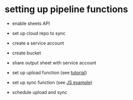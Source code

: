 # setting up pipeline functions 

- enable sheets API

- set up cloud repo to sync

- create a service account

- create bucket 

- share output sheet with service account

- set up upload function (see [tutorial](https://medium.com/@Tim_Ebbers/import-a-file-to-gcp-cloud-storage-using-cloud-functions-9cf81db353dc))

- set up sync function (see [JS example](https://codelabs.developers.google.com/codelabs/cloud-function2sheet/index.html?index=..%2F..index#0))

- schedule upload and sync
